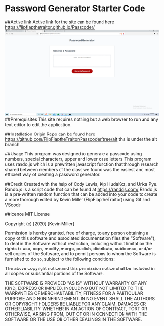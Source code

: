 # Password Generator Starter Code

##Active link
Active link for the site can be found here https://flipflapthetraitor.github.io/Passcoder/
![passcode](./develop/passwordgenerator.png?raw=true "password generator")
##Prerequisites
This site requires nothing but a web browser to run and any text editor to edit the application.

##Installation
Origin Repo can be found here https://github.com/FlipFlaptheTraitor/Passcoder/tree/alt
this is under the alt branch.

##Usage
This program was designed to generate a passcode using numbers, special characters, upper and lower case letters. This program uses rando.js which is a prewritten javascript function that through research shared between members of the class we found was the easiest and most efficient way of creating a password generator. 

##Credit
Created with the help of Cody Lewis, Kip HudaKoz, and Urika Pye.
Rando.js is a script code that can be found at https://randojs.com/
Rando.js is a pre-written random function that can be added into your code to create a more thorough
edited by Kevin Miller (FlipFlaptheTraitor) using Git and VScode

##icence
MIT License

Copyright (c) [2020] [Kevin Miller]

Permission is hereby granted, free of charge, to any person obtaining a copy of this software and associated documentation files (the "Software"), to deal in the Software without restriction, including without limitation the rights to use, copy, modify, merge, publish, distribute, sublicense, and/or sell copies of the Software, and to permit persons to whom the Software is furnished to do so, subject to the following conditions:

The above copyright notice and this permission notice shall be included in all copies or substantial portions of the Software.

THE SOFTWARE IS PROVIDED "AS IS", WITHOUT WARRANTY OF ANY KIND, EXPRESS OR IMPLIED, INCLUDING BUT NOT LIMITED TO THE WARRANTIES OF MERCHANTABILITY, FITNESS FOR A PARTICULAR PURPOSE AND NONINFRINGEMENT. IN NO EVENT SHALL THE AUTHORS OR COPYRIGHT HOLDERS BE LIABLE FOR ANY CLAIM, DAMAGES OR OTHER LIABILITY, WHETHER IN AN ACTION OF CONTRACT, TORT OR OTHERWISE, ARISING FROM, OUT OF OR IN CONNECTION WITH THE SOFTWARE OR THE USE OR OTHER DEALINGS IN THE SOFTWARE.